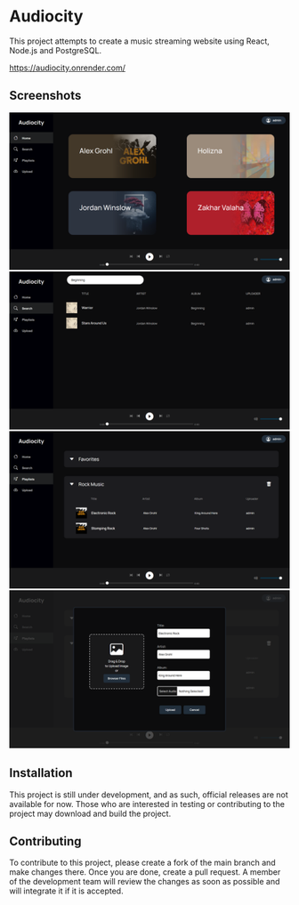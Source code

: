 # Audiocity

This project attempts to create a music streaming website using React, Node.js and PostgreSQL.

https://audiocity.onrender.com/

## Screenshots

<img src="./Documentation/screenshots/1.png" width="800">
<img src="./Documentation/screenshots/2.png" width="800">
<img src="./Documentation/screenshots/3.png" width="800">
<img src="./Documentation/screenshots/4.png" width="800">

## Installation

This project is still under development, and as such, official releases are not available for now. Those who are interested in testing or contributing to the project may download and build the project.

## Contributing

To contribute to this project, please create a fork of the main branch and make changes there. Once you are done, create a pull request. A member of the development team will review the changes as soon as possible and will integrate it if it is accepted.
